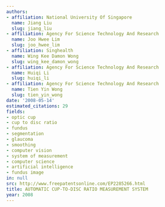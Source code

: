 ```yaml
---
authors:
- affiliation: National University Of Singapore
  name: Jiang Liu
  slug: jiang_liu
- affiliation: Agency For Science Technology And Research
  name: Joo Hwee Lim
  slug: joo_hwee_lim
- affiliation: Singhealth
  name: Wing Kee Damon Wong
  slug: wing_kee_damon_wong
- affiliation: Agency For Science Technology And Research
  name: Huiqi Li
  slug: huiqi_li
- affiliation: Agency For Science Technology And Research
  name: Tien Yin Wong
  slug: tien_yin_wong
date: '2008-05-14'
estimated_citations: 29
fields:
- optic cup
- cup to disc ratio
- fundus
- segmentation
- glaucoma
- smoothing
- computer vision
- system of measurement
- computer science
- artificial intelligence
- fundus image
in: null
src: http://www.freepatentsonline.com/EP2285266.html
title: AUTOMATIC CUP-TO-DISC RATIO MEASUREMENT SYSTEM
year: 2008
---
```


